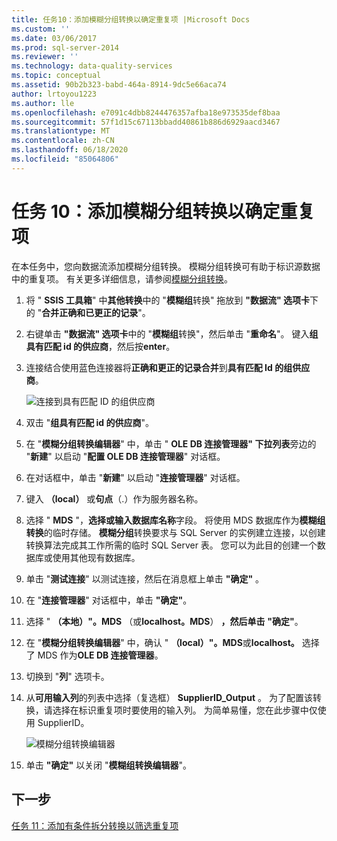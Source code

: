 ```yaml
---
title: 任务10：添加模糊分组转换以确定重复项 |Microsoft Docs
ms.custom: ''
ms.date: 03/06/2017
ms.prod: sql-server-2014
ms.reviewer: ''
ms.technology: data-quality-services
ms.topic: conceptual
ms.assetid: 90b2b323-babd-464a-8914-9dc5e66aca74
author: lrtoyou1223
ms.author: lle
ms.openlocfilehash: e7091c4dbb8244476357afba18e973535def8baa
ms.sourcegitcommit: 57f1d15c67113bbadd40861b886d6929aacd3467
ms.translationtype: MT
ms.contentlocale: zh-CN
ms.lasthandoff: 06/18/2020
ms.locfileid: "85064806"
---
```

# <a name="task-10-adding-fuzzy-group-transform-to-identify-duplicates"></a>任务 10：添加模糊分组转换以确定重复项
  在本任务中，您向数据流添加模糊分组转换。 模糊分组转换可有助于标识源数据中的重复项。 有关更多详细信息，请参阅[模糊分组转换](../integration-services/data-flow/transformations/fuzzy-grouping-transformation.md)。  
  
1.  将 " **SSIS 工具箱**" 中**其他转换**中的 "**模糊组**转换" 拖放到 **"数据流" 选项卡**下的 "**合并正确和已更正的记录**"。  
  
2.  右键单击 **"数据流" 选项卡**中的 "**模糊组**转换"，然后单击 "**重命名**"。 键入**组具有匹配 id 的供应商**，然后按**enter**。  
  
3.  连接结合使用蓝色连接器将**正确和更正的记录合并**到**具有匹配 Id 的组供应商**。  
  
     ![连接到具有匹配 ID 的组供应商](../../2014/tutorials/media/et-addingfgttoidentifyduplicates-01.jpg "连接到具有匹配 ID 的组供应商")  
  
4.  双击 "**组具有匹配 id 的供应商**"。  
  
5.  在 "**模糊分组转换编辑器**" 中，单击 " **OLE DB 连接管理器" 下拉列表**旁边的 "**新建**" 以启动 "**配置 OLE DB 连接管理器**" 对话框。  
  
6.  在对话框中，单击 "**新建**" 以启动 "**连接管理器**" 对话框。  
  
7.  键入 **（local）** 或**句点**（.）作为服务器名称。  
  
8.  选择 " **MDS** "，**选择或输入数据库名称**字段。 将使用 MDS 数据库作为**模糊组转换**的临时存储。 **模糊分组**转换要求与 SQL Server 的实例建立连接，以创建转换算法完成其工作所需的临时 SQL Server 表。 您可以为此目的创建一个数据库或使用其他现有数据库。  
  
9. 单击 "**测试连接**" 以测试连接，然后在消息框上单击 **"确定"** 。  
  
10. 在 "**连接管理器**" 对话框中，单击 **"确定"**。  
  
11. 选择 " **（本地）"。MDS** （或**localhost。MDS**） **，然后单击** **"确定"**。  
  
12. 在 "**模糊分组转换编辑器**" 中，确认 " **（local）"。MDS**或**localhost。** 选择了 MDS 作为**OLE DB 连接管理器**。  
  
13. 切换到 "**列**" 选项卡。  
  
14. 从**可用输入列**的列表中选择（复选框） **SupplierID_Output** 。 为了配置该转换，请选择在标识重复项时要使用的输入列。 为简单易懂，您在此步骤中仅使用 SupplierID。  
  
     ![模糊分组转换编辑器](../../2014/tutorials/media/et-addingfgttoidentifyduplicates-02.jpg "模糊分组转换编辑器")  
  
15. 单击 **"确定"** 以关闭 "**模糊组转换编辑器**"。  
  
## <a name="next-step"></a>下一步  
 [任务 11：添加有条件拆分转换以筛选重复项](../../2014/tutorials/task-11-adding-conditional-split-transform-to-filter-duplicates.md)  
  
  
